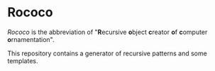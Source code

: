 # Rococo
_Rococo_ is the abbreviation of "**R**ecursive **o**bject **c**reator **o**f **c**omputer **o**rnamentation".

This repository contains a generator of recursive patterns and some templates.
